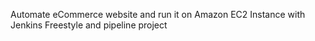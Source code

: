 Automate eCommerce website and run it on Amazon EC2 Instance with Jenkins Freestyle and pipeline project 
